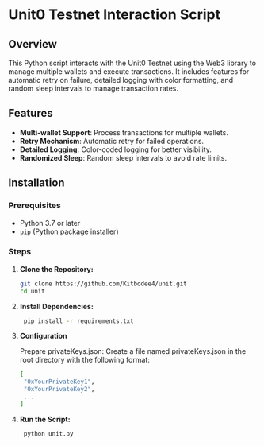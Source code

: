 # Unit0 Testnet Interaction Script

## Overview

This Python script interacts with the Unit0 Testnet using the Web3 library to manage multiple wallets and execute transactions. It includes features for automatic retry on failure, detailed logging with color formatting, and random sleep intervals to manage transaction rates.

## Features

- **Multi-wallet Support**: Process transactions for multiple wallets.
- **Retry Mechanism**: Automatic retry for failed operations.
- **Detailed Logging**: Color-coded logging for better visibility.
- **Randomized Sleep**: Random sleep intervals to avoid rate limits.

## Installation

### Prerequisites

- Python 3.7 or later
- `pip` (Python package installer)

### Steps

1. **Clone the Repository:**

   ```sh
   git clone https://github.com/Kitbodee4/unit.git
   cd unit
   
2. **Install Dependencies:**

   ```sh
    pip install -r requirements.txt

3. **Configuration**

   Prepare privateKeys.json:
   Create a file named privateKeys.json in the root directory with the following format:
   ```sh
   [
    "0xYourPrivateKey1",
    "0xYourPrivateKey2",
    ...
   ]


5. **Run the Script:**

    ```sh
     python unit.py
